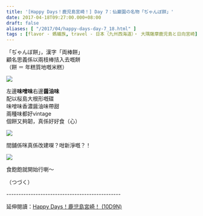 ```yaml
---
title: '[Happy Days！鹿児島宮崎！] Day 7：仙巌園の名物「ぢゃんぼ餅」'
date: 2017-04-18T09:27:00.000+08:00
draft: false
aliases: [ "/2017/04/happy-days-day-7_18.html" ]
tags : [flavor - 螞蟻族, travel - 日本（九州西海道）・ 大隅薩摩鹿児島と日向宮崎]
---
```


「ぢゃんぼ餅」，漢字「両棒餅」  
顧名思義係以兩枝棒拮入去嘅餅  
（餅 ＝ 年糕質地嘅米糕）  

![](/images/kojkmi7d02.jpg)

左邊**味噌味**右邊**醤油味**  
配以桜島大根形嘅碟  
味噌味香濃醤油味帶甜  
兩種味都好vintage  
個餅又夠韌，真係好好食（心）  

![](/images/kojkmi7d02a.jpg)

間舖係咪真係改建㗎？咁新淨嘅？！  

![](/images/kojkmi7d02b.jpg)

食飽飽就開始行喇～  
  
（つづく）  
  
\-----------------------------------------------  
  
延伸閱讀：[Happy Days！鹿児島宮崎！ (10D9N)](https://hidie.net/kojkmi10d9n/)
